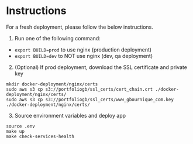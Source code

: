 # Instructions

For a fresh deployment, please follow the below instructions.


1. Run one of the following command:
- `export BUILD=prod` to use nginx (production deployment) 
- `export BUILD=dev` to NOT use nginx (dev, qa deployment)

2. (Optional) If prod deployment, download the SSL certificate and private key
```
mkdir docker-deployment/nginx/certs
sudo aws s3 cp s3://portfoliogb/ssl_certs/cert_chain.crt ./docker-deployment/nginx/certs/
sudo aws s3 cp s3://portfoliogb/ssl_certs/www_gbournique_com.key ./docker-deployment/nginx/certs/
```

3. Source environment variables and deploy app
```
source .env
make up
make check-services-health
```

